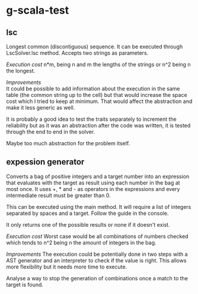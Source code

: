 # g-scala-test

## lsc

Longest common (discontiguous) sequence. It can be executed through LscSolver.lsc method. Accepts two strings as parameters.

*Execution cost*
n*m, being n and m the lengths of the strings or n^2 being n the longest.

*Improvements*  
It could be possible to add information about the execution in the same table (the common string up to the cell) but that would increase the space cost which I tried to keep at minimum. That would affect the abstraction and make it less generic as well.

It is probably a good idea to test the traits separately to increment the reliability but as it was an abstraction after the code was written, it is tested through the end to end in the solver.

Maybe too much abstraction for the problem itself.


## expession generator
Converts a bag of positive integers and a target number into an expression that evaluates with the target as result using each number in the bag at most once. It uses +, * and - as operators in the expressions and every intermediate result must be greater than 0.

This can be executed using the main method. It will require a list of integers separated by spaces and a target. Follow the guide in the console.

It only returns one of the possible results or none if it doesn't exist.

*Execution cost*
Worst case would be all combinations of numbers checked which tends to n^2 being n the amount of integers in the bag.

*Improvements*
The execution could be potentially done in two steps with a AST generator and an interpreter to check if the value is right. This allows more flexibility but it needs more time to execute.

Analyse a way to stop the generation of combinations once a match to the target is found.


